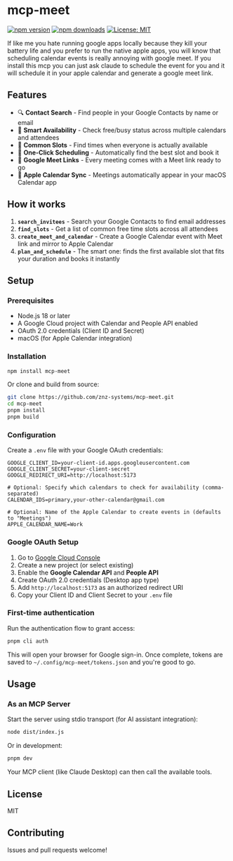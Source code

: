 # mcp-meet

[![npm version](https://badge.fury.io/js/mcp-meet.svg)](https://www.npmjs.com/package/mcp-meet)
[![npm downloads](https://img.shields.io/npm/dm/mcp-meet.svg)](https://www.npmjs.com/package/mcp-meet)
[![License: MIT](https://img.shields.io/badge/License-MIT-yellow.svg)](https://opensource.org/licenses/MIT)

If like me you hate running google apps locally because they kill your battery life and you prefer to run the native apple apps, you will know that scheduling calendar events is really annoying with google meet. If you install this mcp you can just ask claude to schedule the event for you and it will schedule it in your apple calendar and generate a google meet link.

## Features

- 🔍 **Contact Search** - Find people in your Google Contacts by name or email
- 📅 **Smart Availability** - Check free/busy status across multiple calendars and attendees
- 🎯 **Common Slots** - Find times when everyone is actually available
- 🤝 **One-Click Scheduling** - Automatically find the best slot and book it
- 🔗 **Google Meet Links** - Every meeting comes with a Meet link ready to go
- 🍎 **Apple Calendar Sync** - Meetings automatically appear in your macOS Calendar app

## How it works


1. **`search_invitees`** - Search your Google Contacts to find email addresses
2. **`find_slots`** - Get a list of common free time slots across all attendees
3. **`create_meet_and_calendar`** - Create a Google Calendar event with Meet link and mirror to Apple Calendar
4. **`plan_and_schedule`** - The smart one: finds the first available slot that fits your duration and books it instantly

## Setup

### Prerequisites

- Node.js 18 or later
- A Google Cloud project with Calendar and People API enabled
- OAuth 2.0 credentials (Client ID and Secret)
- macOS (for Apple Calendar integration)

### Installation

```bash
npm install mcp-meet
```

Or clone and build from source:

```bash
git clone https://github.com/znz-systems/mcp-meet.git
cd mcp-meet
pnpm install
pnpm build
```

### Configuration

Create a `.env` file with your Google OAuth credentials:

```env
GOOGLE_CLIENT_ID=your-client-id.apps.googleusercontent.com
GOOGLE_CLIENT_SECRET=your-client-secret
GOOGLE_REDIRECT_URI=http://localhost:5173

# Optional: Specify which calendars to check for availability (comma-separated)
CALENDAR_IDS=primary,your-other-calendar@gmail.com

# Optional: Name of the Apple Calendar to create events in (defaults to "Meetings")
APPLE_CALENDAR_NAME=Work
```

### Google OAuth Setup

1. Go to [Google Cloud Console](https://console.cloud.google.com/)
2. Create a new project (or select existing)
3. Enable the **Google Calendar API** and **People API**
4. Create OAuth 2.0 credentials (Desktop app type)
5. Add `http://localhost:5173` as an authorized redirect URI
6. Copy your Client ID and Client Secret to your `.env` file

### First-time authentication

Run the authentication flow to grant access:

```bash
pnpm cli auth
```

This will open your browser for Google sign-in. Once complete, tokens are saved to `~/.config/mcp-meet/tokens.json` and you're good to go.

## Usage

### As an MCP Server

Start the server using stdio transport (for AI assistant integration):

```bash
node dist/index.js
```

Or in development:

```bash
pnpm dev
```

Your MCP client (like Claude Desktop) can then call the available tools.


## License

MIT

## Contributing

Issues and pull requests welcome!

